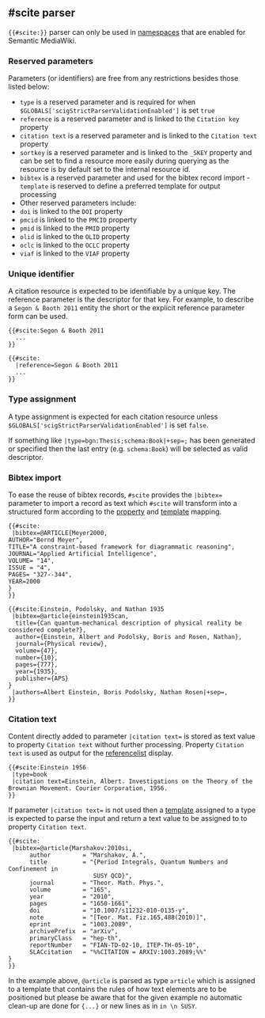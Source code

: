## #scite parser

`{{#scite:}}` parser can only be used in [namespaces][smw-ns] that are enabled
for Semantic MediaWiki.

### Reserved parameters

Parameters (or identifiers) are free from any restrictions
besides those listed below:

- `type` is a reserved parameter and is required for when `$GLOBALS['scigStrictParserValidationEnabled']` is set `true`
- `reference` is a reserved parameter and is linked to the `Citation key` property
- `citation text` is a reserved parameter and is linked to the `Citation text` property
- `sortkey` is a reserved parameter and is linked to the `_SKEY` property and can be
   set to find a resource more easily during querying as the resource is by default set
   to the internal resource id.
- `bibtex` is a reserved parameter and used for the bibtex record import
-`template` is reserved to define a preferred template for output processing
- Other reserved parameters include:
 - `doi` is linked to the `DOI` property
 - `pmcid` is linked to the `PMCID` property
 - `pmid` is linked to the `PMID` property
 - `olid` is linked to the `OLID` property
 - `oclc` is linked to the `OCLC` property
 - `viaf` is linked to the `VIAF` property

### Unique identifier

A citation resource is expected to be identifiable by a unique key. The reference
parameter is the descriptor for that key. For example, to describe a `Segon & Booth 2011`
entity the short or the explicit reference parameter form can be used.

```
{{#scite:Segon & Booth 2011
  ...
}}
```
```
{{#scite:
  |reference=Segon & Booth 2011
  ...
}}
```

### Type assignment

A type assignment is expected for each citation resource unless `$GLOBALS['scigStrictParserValidationEnabled']`
is set `false`.

If something like `|type=bgn:Thesis;schema:Book|+sep=;` has been generated or specified then
the last entry (e.g. `schema:Book`) will be selected as valid descriptor.

### Bibtex import

To ease the reuse of bibtex records, `#scite` provides the `|bibtex=` parameter to
import a record as text which `#scite` will transform into a structured form
according to the [property](02-property-mapping.md) and [template](03-template-mapping.md) mapping.

```
{{#scite:
 |bibtex=@ARTICLE{Meyer2000,
AUTHOR="Bernd Meyer",
TITLE="A constraint-based framework for diagrammatic reasoning",
JOURNAL="Applied Artificial Intelligence",
VOLUME= "14",
ISSUE = "4",
PAGES= "327--344",
YEAR=2000
}
}}
```
```
{{#scite:Einstein, Podolsky, and Nathan 1935
 |bibtex=@article{einstein1935can,
  title={Can quantum-mechanical description of physical reality be considered complete?},
  author={Einstein, Albert and Podolsky, Boris and Rosen, Nathan},
  journal={Physical review},
  volume={47},
  number={10},
  pages={777},
  year={1935},
  publisher={APS}
}
 |authors=Albert Einstein, Boris Podolsky, Nathan Rosen|+sep=,
}}
```

### Citation text

Content directly added to parameter `|citation text=` is stored as text value to property
`Citation text` without further processing. Property `Citation text` is used as output for
the [referencelist](05-referencelist.md) display.

```
{{#scite:Einstein 1956
 |type=book
 |citation text=Einstein, Albert. Investigations on the Theory of the Brownian Movement. Courier Corporation, 1956.
}}
```

If parameter `|citation text=` is not used then a [template](03-template-mapping.md)
assigned to a type is expected to parse the input and return a text value to be assigned to
to property `Citation text`.

```
{{#scite:
 |bibtex=@article{Marshakov:2010si,
      author         = "Marshakov, A.",
      title          = "{Period Integrals, Quantum Numbers and Confinement in
                        SUSY QCD}",
      journal        = "Theor. Math. Phys.",
      volume         = "165",
      year           = "2010",
      pages          = "1650-1661",
      doi            = "10.1007/s11232-010-0135-y",
      note           = "[Teor. Mat. Fiz.165,488(2010)]",
      eprint         = "1003.2089",
      archivePrefix  = "arXiv",
      primaryClass   = "hep-th",
      reportNumber   = "FIAN-TD-02-10, ITEP-TH-05-10",
      SLACcitation   = "%%CITATION = ARXIV:1003.2089;%%"
}
}}
```

In the example above, `@article` is parsed as type `article` which is assigned to a template
that contains the rules of how text elements are to be positioned but please be aware that
for the given example no automatic clean-up are done for `{...}` or new lines as in `in \n SUSY`.

[smw-ns]: https://semantic-mediawiki.org/wiki/Help:$smwgNamespacesWithSemanticLinks
